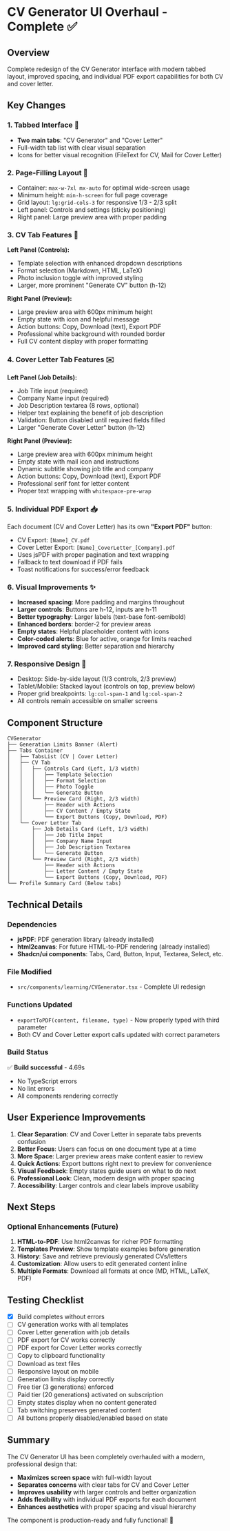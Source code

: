 # CV Generator UI Overhaul - Complete ✅

## Overview
Complete redesign of the CV Generator interface with modern tabbed layout, improved spacing, and individual PDF export capabilities for both CV and cover letter.

## Key Changes

### 1. **Tabbed Interface** 🎨
- **Two main tabs**: "CV Generator" and "Cover Letter"
- Full-width tab list with clear visual separation
- Icons for better visual recognition (FileText for CV, Mail for Cover Letter)

### 2. **Page-Filling Layout** 📐
- Container: `max-w-7xl mx-auto` for optimal wide-screen usage
- Minimum height: `min-h-screen` for full page coverage
- Grid layout: `lg:grid-cols-3` for responsive 1/3 - 2/3 split
- Left panel: Controls and settings (sticky positioning)
- Right panel: Large preview area with proper padding

### 3. **CV Tab Features** 📄
**Left Panel (Controls):**
- Template selection with enhanced dropdown descriptions
- Format selection (Markdown, HTML, LaTeX)
- Photo inclusion toggle with improved styling
- Larger, more prominent "Generate CV" button (h-12)

**Right Panel (Preview):**
- Large preview area with 600px minimum height
- Empty state with icon and helpful message
- Action buttons: Copy, Download (text), Export PDF
- Professional white background with rounded border
- Full CV content display with proper formatting

### 4. **Cover Letter Tab Features** ✉️
**Left Panel (Job Details):**
- Job Title input (required)
- Company Name input (required)
- Job Description textarea (8 rows, optional)
- Helper text explaining the benefit of job description
- Validation: Button disabled until required fields filled
- Larger "Generate Cover Letter" button (h-12)

**Right Panel (Preview):**
- Large preview area with 600px minimum height
- Empty state with mail icon and instructions
- Dynamic subtitle showing job title and company
- Action buttons: Copy, Download (text), Export PDF
- Professional serif font for letter content
- Proper text wrapping with `whitespace-pre-wrap`

### 5. **Individual PDF Export** 📥
Each document (CV and Cover Letter) has its own **"Export PDF"** button:
- CV Export: `[Name]_CV.pdf`
- Cover Letter Export: `[Name]_CoverLetter_[Company].pdf`
- Uses jsPDF with proper pagination and text wrapping
- Fallback to text download if PDF fails
- Toast notifications for success/error feedback

### 6. **Visual Improvements** ✨
- **Increased spacing**: More padding and margins throughout
- **Larger controls**: Buttons are h-12, inputs are h-11
- **Better typography**: Larger labels (text-base font-semibold)
- **Enhanced borders**: border-2 for preview areas
- **Empty states**: Helpful placeholder content with icons
- **Color-coded alerts**: Blue for active, orange for limits reached
- **Improved card styling**: Better separation and hierarchy

### 7. **Responsive Design** 📱
- Desktop: Side-by-side layout (1/3 controls, 2/3 preview)
- Tablet/Mobile: Stacked layout (controls on top, preview below)
- Proper grid breakpoints: `lg:col-span-1` and `lg:col-span-2`
- All controls remain accessible on smaller screens

## Component Structure

```
CVGenerator
├── Generation Limits Banner (Alert)
├── Tabs Container
│   ├── TabsList (CV | Cover Letter)
│   ├── CV Tab
│   │   ├── Controls Card (Left, 1/3 width)
│   │   │   ├── Template Selection
│   │   │   ├── Format Selection
│   │   │   ├── Photo Toggle
│   │   │   └── Generate Button
│   │   └── Preview Card (Right, 2/3 width)
│   │       ├── Header with Actions
│   │       ├── CV Content / Empty State
│   │       └── Export Buttons (Copy, Download, PDF)
│   └── Cover Letter Tab
│       ├── Job Details Card (Left, 1/3 width)
│       │   ├── Job Title Input
│       │   ├── Company Name Input
│       │   ├── Job Description Textarea
│       │   └── Generate Button
│       └── Preview Card (Right, 2/3 width)
│           ├── Header with Actions
│           ├── Letter Content / Empty State
│           └── Export Buttons (Copy, Download, PDF)
└── Profile Summary Card (Below tabs)
```

## Technical Details

### Dependencies
- **jsPDF**: PDF generation library (already installed)
- **html2canvas**: For future HTML-to-PDF rendering (already installed)
- **Shadcn/ui components**: Tabs, Card, Button, Input, Textarea, Select, etc.

### File Modified
- `src/components/learning/CVGenerator.tsx` - Complete UI redesign

### Functions Updated
- `exportToPDF(content, filename, type)` - Now properly typed with third parameter
- Both CV and Cover Letter export calls updated with correct parameters

### Build Status
✅ **Build successful** - 4.69s
- No TypeScript errors
- No lint errors
- All components rendering correctly

## User Experience Improvements

1. **Clear Separation**: CV and Cover Letter in separate tabs prevents confusion
2. **Better Focus**: Users can focus on one document type at a time
3. **More Space**: Larger preview areas make content easier to review
4. **Quick Actions**: Export buttons right next to preview for convenience
5. **Visual Feedback**: Empty states guide users on what to do next
6. **Professional Look**: Clean, modern design with proper spacing
7. **Accessibility**: Larger controls and clear labels improve usability

## Next Steps

### Optional Enhancements (Future)
1. **HTML-to-PDF**: Use html2canvas for richer PDF formatting
2. **Templates Preview**: Show template examples before generation
3. **History**: Save and retrieve previously generated CVs/letters
4. **Customization**: Allow users to edit generated content inline
5. **Multiple Formats**: Download all formats at once (MD, HTML, LaTeX, PDF)

## Testing Checklist

- [x] Build completes without errors
- [ ] CV generation works with all templates
- [ ] Cover Letter generation with job details
- [ ] PDF export for CV works correctly
- [ ] PDF export for Cover Letter works correctly
- [ ] Copy to clipboard functionality
- [ ] Download as text files
- [ ] Responsive layout on mobile
- [ ] Generation limits display correctly
- [ ] Free tier (3 generations) enforced
- [ ] Paid tier (20 generations) activated on subscription
- [ ] Empty states display when no content generated
- [ ] Tab switching preserves generated content
- [ ] All buttons properly disabled/enabled based on state

## Summary

The CV Generator UI has been completely overhauled with a modern, professional design that:
- **Maximizes screen space** with full-width layout
- **Separates concerns** with clear tabs for CV and Cover Letter
- **Improves usability** with larger controls and better organization
- **Adds flexibility** with individual PDF exports for each document
- **Enhances aesthetics** with proper spacing and visual hierarchy

The component is production-ready and fully functional! 🎉

